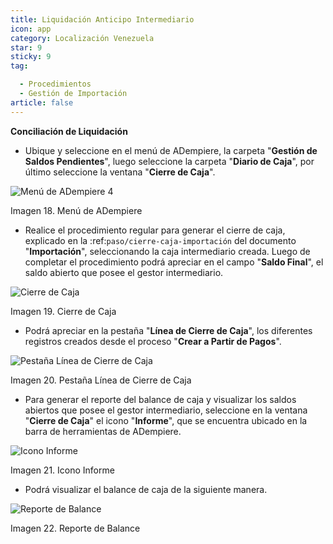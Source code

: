 ```yaml
---
title: Liquidación Anticipo Intermediario
icon: app
category: Localización Venezuela
star: 9
sticky: 9
tag:

  - Procedimientos
  - Gestión de Importación
article: false
---
```


**Conciliación de Liquidación**

- Ubique y seleccione en el menú de ADempiere, la carpeta "**Gestión de Saldos Pendientes**", luego seleccione la carpeta "**Diario de Caja**", por último seleccione la ventana "**Cierre de Caja**".

![Menú de ADempiere 4](/assets/img/procedures/import/resources/menucierre1.png)

Imagen 18. Menú de ADempiere

- Realice el procedimiento regular para generar el cierre de caja, explicado en la :ref:`paso/cierre-caja-importación` del documento "**Importación**", seleccionando la caja intermediario creada. Luego de completar el procedimiento podrá apreciar en el campo "**Saldo Final**", el saldo abierto que posee el gestor intermediario.

![Cierre de Caja](/assets/img/procedures/import/resources/cierrecaja.png)

Imagen 19. Cierre de Caja

- Podrá apreciar en la pestaña "**Línea de Cierre de Caja**", los diferentes registros creados desde el proceso "**Crear a Partir de Pagos**".

![Pestaña Línea de Cierre de Caja](/assets/img/procedures/import/resources/linea4.png)

Imagen 20. Pestaña Línea de Cierre de Caja

- Para generar el reporte del balance de caja y visualizar los saldos abiertos que posee el gestor intermediario, seleccione en la ventana "**Cierre de Caja**" el icono "**Informe**", que se encuentra ubicado en la barra de herramientas de ADempiere.

![Icono Informe](/assets/img/procedures/import/resources/cierrecaja2.png)

Imagen 21. Icono Informe

- Podrá visualizar el balance de caja de la siguiente manera.

![Reporte de Balance](/assets/img/procedures/import/resources/reporte.png)

Imagen 22. Reporte de Balance
